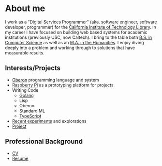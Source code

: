 
About me
========

I work as a "Digital Services Programmer" (aka. software engineer, software developer, programmer) for the [California Institute of Technology Library](http://library.caltech.edu). In my career I have focused on building web based systems for academic institutions (previously USC, now Caltech).  I bring to the table both [B.S. in Computer Science](http://www.cs.usc.edu/academics/undergrad/) as well as an [M.A. in the Humanities](http://www.msmu.edu/graduate-programs/humanities/). I enjoy diving deeply into a problem and working through to solutions that have measurable results.

Interests/Projects
------------------

- [Oberon](series/Mostly-Oberon.md) programming language and system
- [Raspberry Pi](http://raspberrypi.org) as a prototyping platform for projects
- Writing Code
  - [Golang](https://github.com/rsdoiel?tab=repositories&q&type&language=go&sort)
  - Lisp
  - Oberon
  - Standard ML
  - [TypeScript](https://github.com/rsdoiel?tab=repositories&q&type&language=typescript&sort)
- [Recent experiments](https://github.com/rsdoiel?tab=repositories) and explorations
- [Project](projects.md)

Professional Background
-----------------------

- [CV](cv.md)
- [Resume](resume.md)

